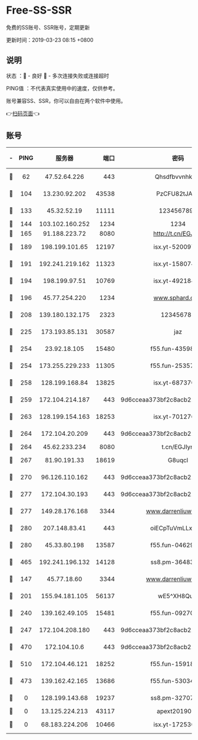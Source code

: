 # Free-SS-SSR

免费的SS账号、SSR账号，定期更新

更新时间：2019-03-23 08:15 +0800

## 说明

状态     ：🙂 - 良好 🙁 - 多次连接失败或连接超时

PING值   ：不代表真实使用中的速度，仅供参考。

账号兼容SS、SSR，你可以自由在两个软件中使用。

👉[扫码页面](https://liesauer.github.io/Free-SS-SSR/)👈

## 账号

|-|PING|服务器|端口|密码|加密方式|区域|
|:----:|:----:|:-----:|-----:|:----:|:----:|:----:|
|🙂|62|47.52.64.226|443|Qhsdfbvvnhkm1|aes-256-cfb|HK|
|🙂|104|13.230.92.202|43538|PzCFU82tJAdZ|aes-256-cfb|JP|
|🙂|133|45.32.52.19|11111|1234567890|aes-256-cfb|JP|
|🙂|144|103.102.160.252|1234|1234|rc4-md5|JP|
|🙂|165|91.188.223.72|8080|http://t.cn/EGJIyrl|rc4-md5|RU|
|🙂|189|198.199.101.65|12197|isx.yt-52009789|aes-256-cfb|US|
|🙂|191|192.241.219.162|11323|isx.yt-15807466|aes-256-cfb|US|
|🙂|194|198.199.97.51|10769|isx.yt-49218470|aes-256-cfb|US|
|🙂|196|45.77.254.220|1234|www.sphard.com|aes-256-cfb|SG|
|🙂|208|139.180.132.175|2323|123456789|aes-256-cfb|SG|
|🙂|225|173.193.85.131|30587|jaz|aes-256-cfb|US|
|🙂|254|23.92.18.105|15480|f55.fun-43598783|aes-256-cfb|US|
|🙂|254|173.255.229.233|11305|f55.fun-25357616|aes-256-cfb|US|
|🙂|258|128.199.168.84|13825|isx.yt-68737074|aes-256-cfb|SG|
|🙂|259|172.104.214.187|443|9d6cceaa373bf2c8acb22e60b6a58be6|aes-256-cfb|US|
|🙂|263|128.199.154.163|18253|isx.yt-70127689|aes-256-cfb|SG|
|🙂|264|172.104.20.209|443|9d6cceaa373bf2c8acb22e60b6a58be6|aes-256-cfb|US|
|🙂|264|45.62.233.234|8080|t.cn/EGJIyrl|rc4-md5|CA|
|🙂|267|81.90.191.33|18619|G8uqcl|aes-256-cfb|US|
|🙂|270|96.126.110.162|443|9d6cceaa373bf2c8acb22e60b6a58be6|aes-256-cfb|US|
|🙂|277|172.104.30.193|443|9d6cceaa373bf2c8acb22e60b6a58be6|aes-256-cfb|US|
|🙂|277|149.28.176.168|3344|www.darrenliuwei.com|aes-256-cfb|AU|
|🙂|280|207.148.83.41|443|oiECpTuVmLLxk4Ts|aes-256-cfb|AU|
|🙂|280|45.33.80.198|13587|f55.fun-04629140|aes-256-cfb|US|
|🙂|465|192.241.196.132|14128|ss8.pm-36483349|aes-256-cfb|US|
|🙂|147|45.77.18.60|3344|www.darrenliuwei.com|aes-256-cfb|JP|
|🙂|201|155.94.181.105|56137|wE5^XH8Quw|aes-256-cfb|US|
|🙂|240|139.162.49.105|15481|f55.fun-09270327|aes-256-cfb|SG|
|🙂|247|172.104.208.180|443|9d6cceaa373bf2c8acb22e60b6a58be6|aes-256-cfb|US|
|🙂|470|172.104.10.6|443|9d6cceaa373bf2c8acb22e60b6a58be6|aes-256-cfb|US|
|🙂|510|172.104.46.121|18252|f55.fun-15918908|aes-256-cfb|SG|
|🙁|473|139.162.42.165|13686|f55.fun-53034739|aes-256-cfb|SG|
|🙁|0|128.199.143.68|19237|ss8.pm-32707172|aes-256-cfb|SG|
|🙁|0|13.125.224.213|43117|apext2019005|chacha20|KR|
|🙁|0|68.183.224.206|10466|isx.yt-17253007|aes-256-cfb|SG|
